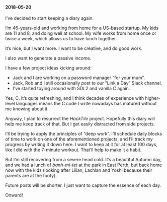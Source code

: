 #### 2018-05-20

I’ve decided to start keeping a diary again.

I’m 46-years-old and working from home for a US-based startup. My kids are 11 and 8, and doing well at school. My wife works from home once or twice a week, which allows us to have lunch together.

It’s nice, but I want more. I want to be creative, and do good work.

I also want to generate a passive income.

I have a few project ideas kicking around:

- Jack and I are working on a password manager “for your mum”.
- Jack, Rob and I still occasionally post to our “Link a Day” Slack channel.
- I’ve started toying around with SDL2 and vanilla C again.

Yes, C. It’s quite refreshing, and I think decades of experience with higher-level languages means the C code I write nowadays has matured without me knowing about it.

Anyway, I plan to resurrect the _HackTile_ project. Hopefully this diary will help me keep track of that. But I get easily distracted from side projects.

I’ll be trying to apply the principles of “deep work”. I’ll schedule daily blocks of time to work on one of the aforementioned projects, and I’ll track my progress by writing it down here. I want to keep at it for at least 100 days, like I did with the 7-minute workout. That’ll help to make it a habit.

But I’m still recovering from a severe head cold. It’s a beautiful Autumn day, and we had a lunch of _banh-mi-tet_ at the park in East Perth, but back home now with the kids (looking after Lilian, Lachlan and Yoshi because their parents are at the footy).

Future posts will be shorter. I just want to capture the essence of each day.

Onward!
